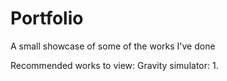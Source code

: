 # Portfolio
A small showcase of some of the works I've done 

Recommended works to view:
  Gravity simulator:
    1. 
